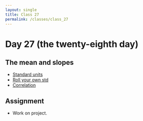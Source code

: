 ```yaml
---
layout: single
title: Class 27
permalink: /classes/class_27
---
```


# Day 27 (the twenty-eighth day)

## The mean and slopes

* [Standard units](../chapters/08/standard_scores)
* [Roll your own std](../exercises/ryostd.zip)
* [Correlation](../chapters/08/Correlation)

## Assignment

* Work on project.
